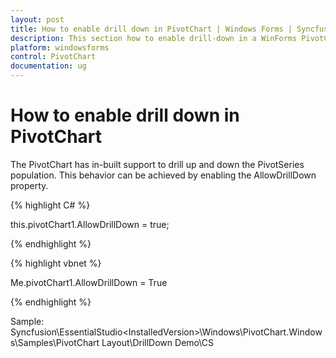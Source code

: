 ```yaml
---
layout: post
title: How to enable drill down in PivotChart | Windows Forms | Syncfusion®
description: This section how to enable drill-down in a WinForms PivotChart by setting up a data hierarchy. Use chart events to handle clicks and update the displayed data.
platform: windowsforms
control: PivotChart
documentation: ug
---
```


# How to enable drill down in PivotChart

The PivotChart has in-built support to drill up and down the PivotSeries population. This behavior can be achieved by enabling the AllowDrillDown property.

{% highlight C# %}



this.pivotChart1.AllowDrillDown = true;

{% endhighlight %}

{% highlight vbnet %}



Me.pivotChart1.AllowDrillDown = True

{% endhighlight %}

Sample: <InstalledLocation> Syncfusion\EssentialStudio\<InstalledVersion>\Windows\PivotChart.Windows\Samples\PivotChart Layout\DrillDown Demo\CS